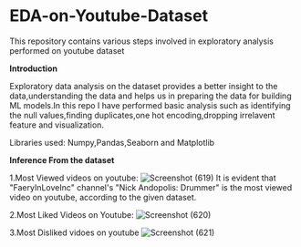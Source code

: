 # EDA-on-Youtube-Dataset
 This repository contains various steps involved in  exploratory analysis performed on youtube dataset
 
**Introduction**
 
Exploratory  data analysis on the dataset provides a better insight to the data,understanding the data and helps us in preparing the data for building ML models.In this repo I have performed basic analysis such as identifying the null values,finding duplicates,one hot encoding,dropping irrelavent feature and visualization.
       
Libraries used: Numpy,Pandas,Seaborn and Matplotlib
   
   
 **Inference From the dataset**
 
 1.Most Viewed videos on youtube:
        ![Screenshot (619)](https://user-images.githubusercontent.com/67379624/150371896-bf9721c4-aaea-4676-a5ba-93a1703c7480.png)
         It is evident that  "FaeryInLoveInc" channel's "Nick Andopolis: Drummer" is the most viewed video on youtube, according to the given dataset.
         
 2.Most Liked Videos on Youtube:
         ![Screenshot (620)](https://user-images.githubusercontent.com/67379624/150372678-1c9ecda5-9b17-4dd1-968e-d5564b04dc6a.png)
         
 3.Most Disliked vidoes on youtube
         ![Screenshot (621)](https://user-images.githubusercontent.com/67379624/150372859-d2e52919-334e-4818-8b36-1ae10683dc6e.png)
